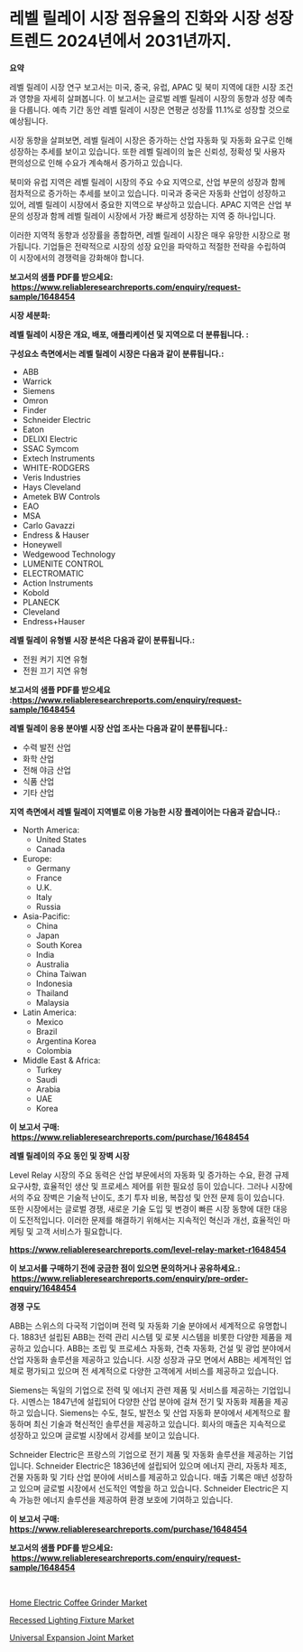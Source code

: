 <p><h1>레벨 릴레이 시장 점유율의 진화와 시장 성장 트렌드 2024년에서 2031년까지.</h1></p><p><strong>요약</strong></p>
<p><p>레벨 릴레이 시장 연구 보고서는 미국, 중국, 유럽, APAC 및 북미 지역에 대한 시장 조건과 영향을 자세히 살펴봅니다. 이 보고서는 글로벌 레벨 릴레이 시장의 동향과 성장 예측을 다룹니다. 예측 기간 동안 레벨 릴레이 시장은 연평균 성장률 11.1%로 성장할 것으로 예상됩니다.</p><p>시장 동향을 살펴보면, 레벨 릴레이 시장은 증가하는 산업 자동화 및 자동화 요구로 인해 성장하는 추세를 보이고 있습니다. 또한 레벨 릴레이의 높은 신뢰성, 정확성 및 사용자 편의성으로 인해 수요가 계속해서 증가하고 있습니다.</p><p>북미와 유럽 지역은 레벨 릴레이 시장의 주요 수요 지역으로, 산업 부문의 성장과 함께 점차적으로 증가하는 추세를 보이고 있습니다. 미국과 중국은 자동화 산업이 성장하고 있어, 레벨 릴레이 시장에서 중요한 지역으로 부상하고 있습니다. APAC 지역은 산업 부문의 성장과 함께 레벨 릴레이 시장에서 가장 빠르게 성장하는 지역 중 하나입니다.</p><p>이러한 지역적 동향과 성장률을 종합하면, 레벨 릴레이 시장은 매우 유망한 시장으로 평가됩니다. 기업들은 전략적으로 시장의 성장 요인을 파악하고 적절한 전략을 수립하여 이 시장에서의 경쟁력을 강화해야 합니다.</p></p>
<p><strong>보고서의 샘플 PDF를 받으세요: &nbsp;<a href="https://www.reliableresearchreports.com/enquiry/request-sample/1648454">https://www.reliableresearchreports.com/enquiry/request-sample/1648454</a></strong></p>
<p><strong>시장 세분화:</strong></p>
<p><strong> 레벨 릴레이 시장은 개요, 배포, 애플리케이션 및 지역으로 더 분류됩니다. :</strong></p>
<p><strong>구성요소 측면에서는 레벨 릴레이 시장은 다음과 같이 분류됩니다.:</strong></p>
<p><ul><li>ABB</li><li>Warrick</li><li>Siemens</li><li>Omron</li><li>Finder</li><li>Schneider Electric</li><li>Eaton</li><li>DELIXI Electric</li><li>SSAC Symcom</li><li>Extech Instruments</li><li>WHITE-RODGERS</li><li>Veris Industries</li><li>Hays Cleveland</li><li>Ametek BW Controls</li><li>EAO</li><li>MSA</li><li>Carlo Gavazzi</li><li>Endress & Hauser</li><li>Honeywell</li><li>Wedgewood Technology</li><li>LUMENITE CONTROL</li><li>ELECTROMATIC</li><li>Action Instruments</li><li>Kobold</li><li>PLANECK</li><li>Cleveland</li><li>Endress+Hauser</li></ul></p>
<p><strong> 레벨 릴레이 유형별 시장 분석은 다음과 같이 분류됩니다.:</strong></p>
<p><ul><li>전원 켜기 지연 유형</li><li>전원 끄기 지연 유형</li></ul></p>
<p><strong>보고서의 샘플 PDF를 받으세요 :<a href="https://www.reliableresearchreports.com/enquiry/request-sample/1648454">https://www.reliableresearchreports.com/enquiry/request-sample/1648454</a></strong></p>
<p><strong> 레벨 릴레이 응용 분야별 시장 산업 조사는 다음과 같이 분류됩니다.:</strong></p>
<p><ul><li>수력 발전 산업</li><li>화학 산업</li><li>전해 야금 산업</li><li>식품 산업</li><li>기타 산업</li></ul></p>
<p><strong>지역 측면에서 레벨 릴레이 지역별로 이용 가능한 시장 플레이어는 다음과 같습니다.:</strong></p>
<p><ul>
    <li>
        North America:
        <ul>
            <li>United States</li>
            <li>Canada</li>
        </ul>
    </li>
    <li>
        Europe:
        <ul>
            <li>Germany</li>
            <li>France</li>
            <li>U.K.</li>
            <li>Italy</li>
            <li>Russia</li>
        </ul>
    </li>
    <li>
        Asia-Pacific:
        <ul>
            <li>China</li>
            <li>Japan</li>
            <li>South Korea</li>
            <li>India</li>
            <li>Australia</li>
            <li>China Taiwan</li>
            <li>Indonesia</li>
            <li>Thailand</li>
            <li>Malaysia</li>
        </ul>
    </li>
    <li>
        Latin America:
        <ul>
            <li>Mexico</li>
            <li>Brazil</li>
            <li>Argentina Korea</li>
            <li>Colombia</li>
        </ul>
    </li>
    <li>
        Middle East & Africa:
        <ul>
            <li>Turkey</li>
            <li>Saudi</li>
            <li>Arabia</li>
            <li>UAE</li>
            <li>Korea</li>
        </ul>
    </li>
    </ul></p>
<p><strong>이 보고서 구매: &nbsp;<a href="https://www.reliableresearchreports.com/purchase/1648454">https://www.reliableresearchreports.com/purchase/1648454</a></strong></p>
<p><strong>레벨 릴레이의 주요 동인 및 장벽 시장</strong></p>
<p><p>Level Relay 시장의 주요 동력은 산업 부문에서의 자동화 및 증가하는 수요, 환경 규제 요구사항, 효율적인 생산 및 프로세스 제어를 위한 필요성 등이 있습니다. 그러나 시장에서의 주요 장벽은 기술적 난이도, 초기 투자 비용, 복잡성 및 안전 문제 등이 있습니다. 또한 시장에서는 글로벌 경쟁, 새로운 기술 도입 및 변경이 빠른 시장 동향에 대한 대응이 도전적입니다. 이러한 문제를 해결하기 위해서는 지속적인 혁신과 개선, 효율적인 마케팅 및 고객 서비스가 필요합니다.</p></p>
<p><strong><a href="https://www.reliableresearchreports.com/level-relay-market-r1648454">https://www.reliableresearchreports.com/level-relay-market-r1648454</a></strong></p>
<p><strong>이 보고서를 구매하기 전에 궁금한 점이 있으면 문의하거나 공유하세요.: &nbsp;<a href="https://www.reliableresearchreports.com/enquiry/pre-order-enquiry/1648454">https://www.reliableresearchreports.com/enquiry/pre-order-enquiry/1648454</a></strong></p>
<p><strong>경쟁 구도</strong></p>
<p><p>ABB는 스위스의 다국적 기업이며 전력 및 자동화 기술 분야에서 세계적으로 유명합니다. 1883년 설립된 ABB는 전력 관리 시스템 및 로봇 시스템을 비롯한 다양한 제품을 제공하고 있습니다. ABB는 조립 및 프로세스 자동화, 건축 자동화, 건설 및 광업 분야에서 산업 자동화 솔루션을 제공하고 있습니다. 시장 성장과 규모 면에서 ABB는 세계적인 업체로 평가되고 있으며 전 세계적으로 다양한 고객에게 서비스를 제공하고 있습니다.</p><p>Siemens는 독일의 기업으로 전력 및 에너지 관련 제품 및 서비스를 제공하는 기업입니다. 시멘스는 1847년에 설립되어 다양한 산업 분야에 걸쳐 전기 및 자동화 제품을 제공하고 있습니다. Siemens는 수도, 철도, 발전소 및 산업 자동화 분야에서 세계적으로 활동하며 최신 기술과 혁신적인 솔루션을 제공하고 있습니다. 회사의 매출은 지속적으로 성장하고 있으며 글로벌 시장에서 강세를 보이고 있습니다.</p><p>Schneider Electric은 프랑스의 기업으로 전기 제품 및 자동화 솔루션을 제공하는 기업입니다. Schneider Electric은 1836년에 설립되어 있으며 에너지 관리, 자동차 제조, 건물 자동화 및 기타 산업 분야에 서비스를 제공하고 있습니다. 매출 기록은 매년 성장하고 있으며 글로벌 시장에서 선도적인 역할을 하고 있습니다. Schneider Electric은 지속 가능한 에너지 솔루션을 제공하여 환경 보호에 기여하고 있습니다.</p></p>
<p><strong>이 보고서 구매: &nbsp; <a href="https://www.reliableresearchreports.com/purchase/1648454">https://www.reliableresearchreports.com/purchase/1648454</a></strong></p>
<p><strong>보고서의 샘플 PDF를 받으세요: &nbsp;<a href="https://www.reliableresearchreports.com/enquiry/request-sample/1648454">https://www.reliableresearchreports.com/enquiry/request-sample/1648454</a></strong><strong></strong></p>
<p>&nbsp;</p>
<p><p><a href="https://www.linkedin.com/pulse/home-electric-coffee-grinder-market-size-outlook-forecast-2024-hm9qe?trackingId=okCa37UwindQ6WOgRfpU3w%3D%3D">Home Electric Coffee Grinder Market</a></p><p><a href="https://www.linkedin.com/pulse/analyzing-recessed-lighting-fixture-market-global-industry-n6tye?trackingId=tdUuTMAilGIkHteXk%2FoevA%3D%3D">Recessed Lighting Fixture Market</a></p><p><a href="https://github.com/RickHolmes3/Market-Research-Report-List-4/blob/main/universal-expansion-joint-market.md">Universal Expansion Joint Market</a></p></p>